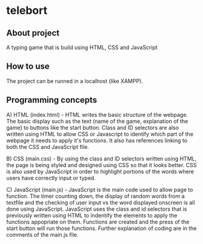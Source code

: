 # telebort
## About project
A typing game that is build using HTML, CSS and JavaScript

## How to use
The project can be runned in a localhost (like XAMPP).

## Programming concepts
A) HTML (index.html) - HTML writes the basic structure of the webpage. The basic display such as the text (name of the game, explanation of the game) to buttons like the start button. Class and ID selectors are also written using HTML to allow CSS or Javascript to identify which part of the webpage it needs to apply it's functions. It also has references linking to both the CSS and JavaScript file.

B) CSS (main.css) - By using the class and ID selectors written using HTML, the page is being styled and designed using CSS so that it looks better. CSS is also used by JavaScript in order to highlight portions of the words where users have correctly input or typed.

C) JavaScript (main.js) - JavaScript is the main code used to allow page to function. The timer counting down, the display of random words from a textfile and the checking of user input vs the word displayed onscreen is all done using JavaScript. JavaScript uses the class and id selectors that is previously written using HTML to indentify the elements to apply the functions appopriate on them. Functions are created and the press of the start button will run those functions. Further explanation of coding are in the comments of the main.js file. 
